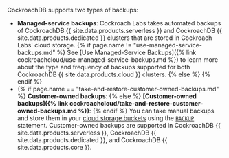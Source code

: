 CockroachDB supports two types of backups:

- **Managed-service backups**: Cockroach Labs takes automated backups of CockroachDB {{ site.data.products.serverless }} and CockroachDB {{ site.data.products.dedicated }} clusters that are stored in Cockroach Labs' cloud storage. {% if page.name != "use-managed-service-backups.md" %} See [Use Managed-Service Backups]({% link cockroachcloud/use-managed-service-backups.md %}) to learn more about the type and frequency of backups supported for both CockroachDB {{ site.data.products.cloud }} clusters. {% else %}  {% endif %}
- {% if page.name == "take-and-restore-customer-owned-backups.md" %} **Customer-owned backups**: {% else %} **[Customer-owned backups]({% link cockroachcloud/take-and-restore-customer-owned-backups.md %})**: {% endif %} You can take manual backups and store them in your [cloud storage buckets](https://www.cockroachlabs.com/docs/{{site.current_cloud_version}}/use-cloud-storage) using the [`BACKUP`](https://www.cockroachlabs.com/docs/{{site.current_cloud_version}}/backup) statement. Customer-owned backups are supported in CockroachDB {{ site.data.products.serverless }}, CockroachDB {{ site.data.products.dedicated }}, and CockroachDB {{ site.data.products.core }}.
